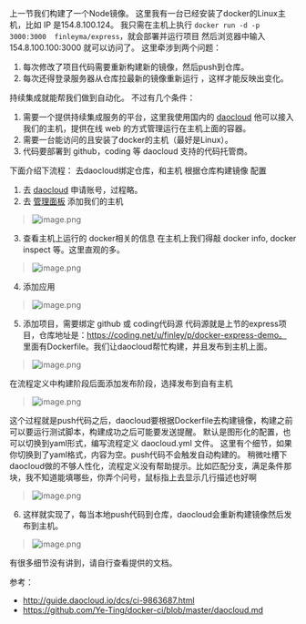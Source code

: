 上一节我们构建了一个Node镜像。
这里我有一台已经安装了docker的Linux主机，比如 IP 是154.8.100.124。
我只需在主机上执行 `docker run -d -p 3000:3000  finleyma/express`，就会部署并运行项目
然后浏览器中输入154.8.100.100:3000 就可以访问了。
这里牵涉到两个问题：
1. 每次修改了项目代码需要重新构建新的镜像，然后push到仓库。
2. 每次还得登录服务器从仓库拉最新的镜像重新运行 ，这样才能反映出变化。

持续集成就能帮我们做到自动化。
不过有几个条件：
1. 需要一个提供持续集成服务的平台，这里我使用国内的 [daocloud](https://www.daocloud.io/)
他可以接入我们的主机，提供在线 web 的方式管理运行在主机上面的容器。
1. 需要一台能访问的且安装了docker的主机（最好是Linux）。
2. 代码要部署到 github，coding 等 daocloud 支持的代码托管商。

下面介绍下流程：
去daocloud绑定仓库，和主机
根据仓库构建镜像
配置

1. 去 [daocloud](https://www.daocloud.io/) 申请账号，过程略。
2. 去 [管理面板](https://dashboard.daocloud.io) 添加我们的主机

> ![image.png](https://hexo-blog.pek3b.qingstor.com/upload_images/71414-6b7dc9bd1d35ac9a.png?imageMogr2/auto-orient/strip%7CimageView2/2/w/1240)
3. 查看主机上运行的 docker相关的信息
在主机上我们得敲 docker info, docker inspect 等。这里直观的多。
> ![image.png](https://hexo-blog.pek3b.qingstor.com/upload_images/71414-111ea176fbbf81bc.png?imageMogr2/auto-orient/strip%7CimageView2/2/w/1240)
4. 添加应用
> ![image.png](https://hexo-blog.pek3b.qingstor.com/upload_images/71414-14db44b23ce8f765.png?imageMogr2/auto-orient/strip%7CimageView2/2/w/1240)
5. 添加项目，需要绑定 github 或 coding代码源
代码源就是上节的express项目，仓库地址是：https://coding.net/u/finley/p/docker-express-demo。
里面有Dockerfile。我们让daocloud帮忙构建，并且发布到主机上面。
> ![image.png](https://hexo-blog.pek3b.qingstor.com/upload_images/71414-9054bde008ae9a3e.png?imageMogr2/auto-orient/strip%7CimageView2/2/w/1240)

在流程定义中构建阶段后面添加发布阶段，选择发布到自有主机
> ![image.png](https://hexo-blog.pek3b.qingstor.com/upload_images/71414-3a8bf596d2b0be5c.png?imageMogr2/auto-orient/strip%7CimageView2/2/w/1240)

这个过程就是push代码之后，daocloud要根据Dockerfile去构建镜像，构建之前可以要运行测试脚本，构建成功之后可能要发送提醒。
默认是图形化的配置，也可以切换到yaml形式，编写流程定义 daocloud.yml 文件。
这里有个细节，如果你切换到了yaml格式，内容为空。push代码不会触发自动构建的。
稍微吐槽下daocloud做的不够人性化，流程定义没有帮助提示。比如匹配分支，满足条件那块，我不知道能填哪些，你弄个问号，鼠标指上去显示几行描述也好啊
> ![image.png](https://hexo-blog.pek3b.qingstor.com/upload_images/71414-10d244b22070de1f.png?imageMogr2/auto-orient/strip%7CimageView2/2/w/1240)


6. 这样就实现了，每当本地push代码到仓库，daocloud会重新构建镜像然后发布到主机。
> ![image.png](https://hexo-blog.pek3b.qingstor.com/upload_images/71414-594d11ea70358017.png?imageMogr2/auto-orient/strip%7CimageView2/2/w/1240)


有很多细节没有讲到，请自行查看提供的文档。

参考：
* http://guide.daocloud.io/dcs/ci-9863687.html
* https://github.com/Ye-Ting/docker-ci/blob/master/daocloud.md
